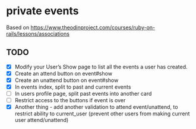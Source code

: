 # private events

Based on https://www.theodinproject.com/courses/ruby-on-rails/lessons/associations

## TODO
- [x] Modify your User’s Show page to list all the events a user has created.
- [x] Create an attend button on event#show
- [x] Create an unattend button on event#show
- [x] In events index, split to past and current events
- [ ] In users profile page, split past events into another card
- [ ] Restrict access to the buttons if event is over
- [x] Another thing - add another validation to attend event/unattend, to restrict ability to current_user (prevent other users from making current user attend/unattend)
